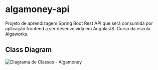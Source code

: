 # algamoney-api
Projeto de aprendizagem Spring Boot Rest API que será consumida por aplicação frontend a ser desenvolvida em AngularJS. Curso da escola Algaworks. 

## Class Diagram
![Diagrama de Classes - Algamoney](https://user-images.githubusercontent.com/2289103/152378919-a9f14d37-d236-4cb1-81ca-558ff25f2a20.svg)
